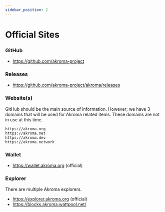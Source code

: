 ```yaml
---
sidebar_position: 2
---
```


# Official Sites

### GitHub

- https://github.com/akroma-project

### Releases

- https://github.com/akroma-project/akroma/releases

### Website(s)

GitHub should be the main source of information. However; we have 3 domains that will be used for Akroma related items. These domains are not in use at this time.

```
https://akroma.org
https://akroma.net
https://akroma.dev
https://akroma.network
```

### Wallet

- https://wallet.akroma.org (official)


### Explorer

There are multiple Akroma explorers. 

- https://explorer.akroma.org (official)
- https://blocks.akroma.wattpool.net/
